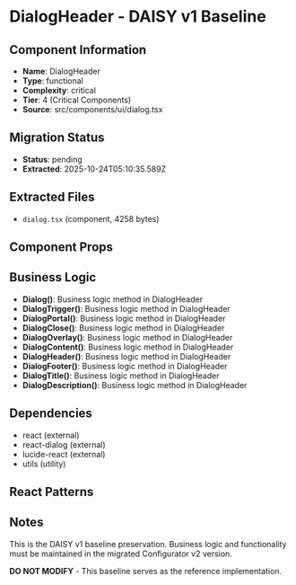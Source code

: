 # DialogHeader - DAISY v1 Baseline

## Component Information

- **Name**: DialogHeader
- **Type**: functional
- **Complexity**: critical
- **Tier**: 4 (Critical Components)
- **Source**: src/components/ui/dialog.tsx

## Migration Status

- **Status**: pending
- **Extracted**: 2025-10-24T05:10:35.589Z

## Extracted Files

- `dialog.tsx` (component, 4258 bytes)

## Component Props



## Business Logic

- **Dialog()**: Business logic method in DialogHeader
- **DialogTrigger()**: Business logic method in DialogHeader
- **DialogPortal()**: Business logic method in DialogHeader
- **DialogClose()**: Business logic method in DialogHeader
- **DialogOverlay()**: Business logic method in DialogHeader
- **DialogContent()**: Business logic method in DialogHeader
- **DialogHeader()**: Business logic method in DialogHeader
- **DialogFooter()**: Business logic method in DialogHeader
- **DialogTitle()**: Business logic method in DialogHeader
- **DialogDescription()**: Business logic method in DialogHeader

## Dependencies

- react (external)
- react-dialog (external)
- lucide-react (external)
- utils (utility)

## React Patterns



## Notes

This is the DAISY v1 baseline preservation. Business logic and functionality
must be maintained in the migrated Configurator v2 version.

**DO NOT MODIFY** - This baseline serves as the reference implementation.
